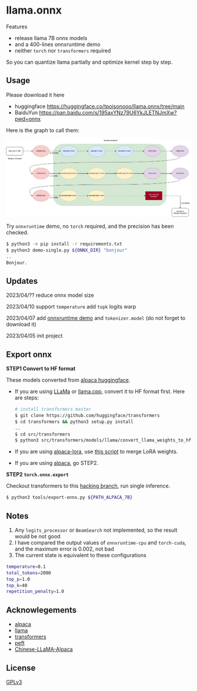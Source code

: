 # llama.onnx

Features

* release llama 7B onnx models
* and a 400-lines onnxruntime demo
* neither `torch` nor `transformers` required

So you can quantize llama partially and optimize kernel step by step. 

## Usage
Please download it here
* huggingface https://huggingface.co/tpoisonooo/llama.onnx/tree/main
* BaiduYun https://pan.baidu.com/s/195axYNz79U6YkJLETNJmXw?pwd=onnx

Here is the graph to call them:

![](./images/onnx-flow.jpg)

Try `onnxruntime` demo, no `torch` required, and the precision has been checked.

```bash
$ python3 -m pip install -r requirements.txt
$ python3 demo-single.py ${ONNX_DIR} "bonjour"
..
Bonjour.
```

## Updates

2023/04/?? reduce onnx model size

2023/04/10 support `temperature` add `topk` logits warp

2023/04/07 add [onnxruntime demo](demo-single.py) and `tokenizer.model` (do not forget to download it)

2023/04/05 init project


## Export onnx

**STEP1 Convert to HF format**

These models converted from [alpaca huggingface](https://github.com/tatsu-lab/stanford_alpaca).

- If you are using [LLaMa](https://github.com/facebookresearch/llama) or [llama.cpp](https://github.com/ggerganov/llama.cpp), convert it to HF format first. Here are steps:
    ```bash
    # install transformers master
    $ git clone https://github.com/huggingface/transformers
    $ cd transformers && python3 setup.py install
    ..
    $ cd src/transformers
    $ python3 src/transformers/models/llama/convert_llama_weights_to_hf.py  --input_dir ${LLaMa_PATH}  --model_size 7B  --output_dir ${HF_PATH}
    ```

- If you are using [alpaca-lora](https://github.com/tloen/alpaca-lora), use [this script](https://github.com/ymcui/Chinese-LLaMA-Alpaca/blob/main/scripts/merge_llama_with_chinese_lora_to_hf.py) to merge LoRA weights.

- If you are using [alpaca](https://github.com/tatsu-lab/stanford_alpaca), go STEP2.

**STEP2 `torch.onnx.export`**

Checkout transformers to this [hacking branch](https://github.com/tpoisonooo/transformers/tree/add-convert), run single inference.

```bash
$ python3 tools/export-onnx.py ${PATH_ALPACA_7B}
```

## Notes
1. Any `logits_processor` or `BeamSearch` not implemented, so the result would be not good
2. I have compared the output values of `onnxruntime-cpu` and `torch-cuda`, and the maximum error is 0.002, not bad
3. The current state is equivalent to these configurations
```bash
temperature=0.1
total_tokens=2000
top_p=1.0
top_k=40
repetition_penalty=1.0
```


## Acknowlegements
* [alpaca](https://github.com/tatsu-lab/stanford_alpaca)
* [llama](https://github.com/facebookresearch/llama)
* [transformers](https://github.com/huggingface/transformers)
* [peft](https://github.com/huggingface/peft)
* [Chinese-LLaMA-Alpaca](https://github.com/ymcui/Chinese-LLaMA-Alpaca)


## License
[GPLv3](why-gpl.md)
